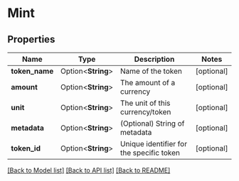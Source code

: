# Mint

## Properties

Name | Type | Description | Notes
------------ | ------------- | ------------- | -------------
**token_name** | Option<**String**> | Name of the token | [optional]
**amount** | Option<**String**> | The amount of a currency | [optional]
**unit** | Option<**String**> | The unit of this currency/token | [optional]
**metadata** | Option<**String**> | (Optional) String of metadata | [optional]
**token_id** | Option<**String**> | Unique identifier for the specific token | [optional]

[[Back to Model list]](../README.md#documentation-for-models) [[Back to API list]](../README.md#documentation-for-api-endpoints) [[Back to README]](../README.md)


